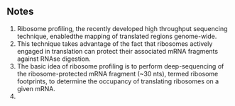 ## Notes

1. Ribosome profiling, the recently developed high throughput sequencing technique, enabledthe mapping of translated regions genome-wide.
2. This technique takes advantage of the fact that ribosomes actively engaged in translation can protect their associated mRNA fragments against RNAse digestion. 
3. The basic idea of ribosome profiling is to perform deep-sequencing of the ribosome-protected mRNA fragment (~30 nts), termed ribosome footprints, to determine the occupancy of translating ribosomes on a given mRNA. 
4. 